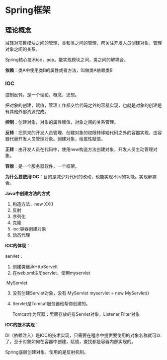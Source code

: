 # Spring框架

## 理论概念

减轻对项目模块之间的管理，类和类之间的管理，帮关注开发人员创建对象，管理对象之间的关系。

Spring核心技术ioc，aop。能实现模块之间，类之间的解耦合。

**依赖**：类A中使用类B的属性或者方法，叫做类A依赖类B

### IOC 

控制反转，是一个理论，概念，思想。

把对象的创建，赋值，管理工作都交给代码之外的容器实现，也就是对象的创建是有其他外部资源完成。

**控制**：创建对象，对象的属性赋值，对象之间的关系管理。

**反转**：把原来的开发人员管理、创建对象的权限转移給代码之外的容器实现，由容器代替开发人员管理对象。创建对象，给属性赋值。

**正转**：由开发人员在代码中，使用new构造方法创建对象，开发人员主动管理对象。

**容器**：是一个服务器软件，一个框架。

**为什么要使用IOC**：目的是减少对代码的改动，也能实现不同的功能。实现解耦合。

**Java中创建方法的方式**

1. 构造方法，new XX()
2. 反射
3. 序列化
4. 克隆
5. ioc:容器创建对象
6. 动态代理

**IOC的体现**：

servlet：  

1. 创建类继承HttpServelt
2. 在web.xml注册servlet，使用<servlet-name>myservlet</ervlet-name>

​																				<servlet-class>MyServlet</ervlet-class>

   3. 没有创建Servlet对象，没有 MyServlet myservlet = new MyServlet()

   4. Servlet是Tomcat服务器他帮你创建的。

      Tomcat作为容器：里面存放的有Servlet对象，Listener,Filter对象

**IOC的技术实现**：

DI（依赖注入）是IOC的技术实现，只需要在程序中提供要使用的对象名称就可以了，至于对象如何在容器中创建，赋值，查找都是容器内部实现的。

Spring底层创建对象，使用的是反射机制。